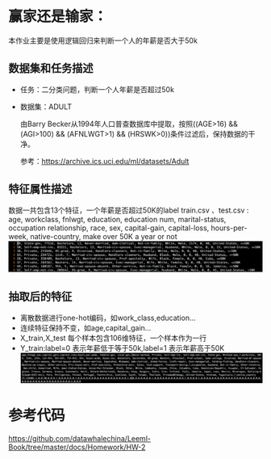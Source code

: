 # 赢家还是输家：
本作业主要是使用逻辑回归来判断一个人的年薪是否大于50k
## 数据集和任务描述
- 任务：二分类问题，判断一个人年薪是否超过50k

- 数据集：ADULT

	由Barry Becker从1994年人口普查数据库中提取，按照((AGE>16) && (AGI>100) && (AFNLWGT>1) && (HRSWK>0))条件过滤后，保持数据的干净。
	
	参考：https://archive.ics.uci.edu/ml/datasets/Adult

## 特征属性描述
数据一共包含13个特征，一个年薪是否超过50K的label
train.csv 、test.csv :
age, workclass, fnlwgt, education, education num, marital-status, occupation
relationship, race, sex, capital-gain, capital-loss, hours-per-week,
native-country, make over 50K a year or not
![12-1](./res/chapter12-1.png)
		
## 抽取后的特征
- 离散数据进行one-hot编码，如work_class,education...
- 连续特征保持不变，如age,capital_gain...
- X_train,X_test 每个样本包含106维特征，一个样本作为一行
- Y_train:label=0 表示年薪低于等于50k,label=1 表示年薪高于50K
![12-2](./res/chapter12-2.png)


# 参考代码
https://github.com/datawhalechina/Leeml-Book/tree/master/docs/Homework/HW-2




